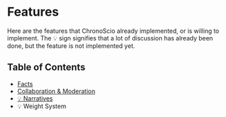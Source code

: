 # Features

Here are the features that ChronoScio already implemented, or is willing to implement. The 💡 sign signifies that a lot of discussion has already been done, but the feature is not implemented yet.

## Table of Contents

- [Facts](./facts.md)
- [Collaboration & Moderation](./collaboration_moderation.md)
- [💡 Narratives](./narratives.md)
- 💡 Weight System
